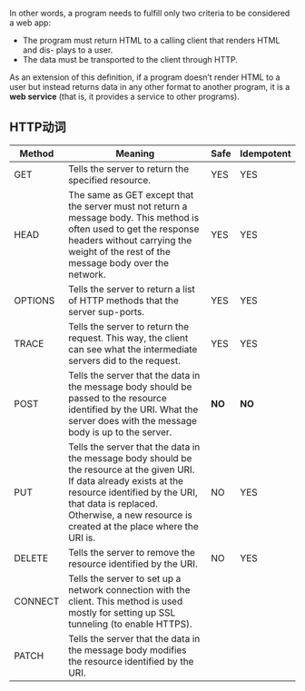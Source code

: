 In other words, a program needs to fulfill only two criteria to be considered a web app:
- The program must return HTML to a calling client that renders HTML and dis- plays to a user.
- The data must be transported to the client through HTTP.

As an extension of this definition, if a program doesn’t render HTML to a user but instead returns data in any other format to another program, it is a **web service** (that is, it provides a service to other programs). 

## HTTP动词

| Method | Meaning | Safe | Idempotent |
|--- | --- | --- | --- |
| GET | Tells the server to return the specified resource. | YES | YES |
| HEAD | The same as GET except that the server must not return a message body. This method is often used to get the response headers without carrying the weight of the rest of the message body over the network. | YES | YES |
| OPTIONS | Tells the server to return a list of HTTP methods that the server sup-ports. | YES | YES |
| TRACE | Tells the server to return the request. This way, the client can see what the intermediate servers did to the request. | YES | YES |
| POST | Tells the server that the data in the message body should be passed to the resource identified by the URI. What the server does with the message body is up to the server. | **NO** | **NO** |
| PUT | Tells the server that the data in the message body should be the resource at the given URI. If data already exists at the resource identified by the URI, that data is replaced. Otherwise, a new resource is created at the place where the URI is. | NO | YES |
| DELETE | Tells the server to remove the resource identified by the URI. | NO | YES |
| CONNECT | Tells the server to set up a network connection with the client. This method is used mostly for setting up SSL tunneling (to enable HTTPS). |  |  |
| PATCH | Tells the server that the data in the message body modifies the resource identified by the URI. | | | 

